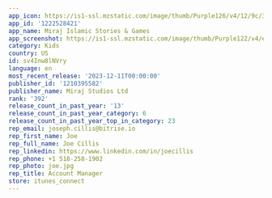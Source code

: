 ```yaml
---
app_icon: https://is1-ssl.mzstatic.com/image/thumb/Purple126/v4/12/9c/32/129c32d9-b065-0fab-721f-6b3bb2112b5f/AppIcon-0-0-1x_U007emarketing-0-7-0-85-220.png/1024x1024bb.png
app_id: '1222528421'
app_name: Miraj Islamic Stories & Games
app_screenshot: https://is1-ssl.mzstatic.com/image/thumb/Purple122/v4/e6/38/f8/e638f8ca-0179-5e0a-c871-a3b08ded4f2a/e3513be8-8798-4102-b27a-9b41a4973ef4_1.png/1242x2688bb.png
category: Kids
country: US
id: sv4Inw8lNVry
language: en
most_recent_release: '2023-12-11T00:00:00'
publisher_id: '1210395582'
publisher_name: Miraj Studios Ltd
rank: '392'
release_count_in_past_year: '13'
release_count_in_past_year_category: 6
release_count_in_past_year_top_in_category: 23
rep_email: joseph.cillis@bitrise.io
rep_first_name: Joe
rep_full_name: Joe Cillis
rep_linkedin: https://www.linkedin.com/in/joecillis
rep_phone: +1 518-258-1902
rep_photo: joe.jpg
rep_title: Account Manager
store: itunes_connect
---
```

